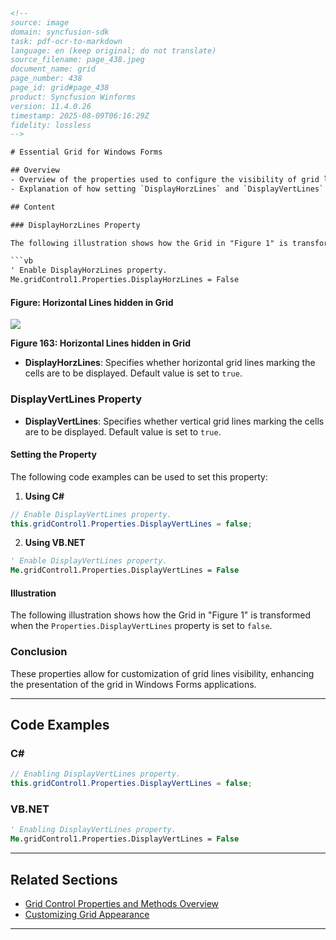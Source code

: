 ```html
<!-- 
source: image
domain: syncfusion-sdk
task: pdf-ocr-to-markdown
language: en (keep original; do not translate)
source_filename: page_438.jpeg
document_name: grid
page_number: 438
page_id: grid#page_438
product: Syncfusion Winforms
version: 11.4.0.26
timestamp: 2025-08-09T06:16:29Z
fidelity: lossless
-->

# Essential Grid for Windows Forms

## Overview
- Overview of the properties used to configure the visibility of grid lines in the Essential Grid control.
- Explanation of how setting `DisplayHorzLines` and `DisplayVertLines` properties to `false` affects the visual appearance of the grid.

## Content

### DisplayHorzLines Property

The following illustration shows how the Grid in "Figure 1" is transformed when the `Properties.DisplayHorzLines` property is set to `false`.

```vb
' Enable DisplayHorzLines property.
Me.gridControl1.Properties.DisplayHorzLines = False
```

#### Figure: Horizontal Lines hidden in Grid
![](attachment:figure-163.png)

**Figure 163: Horizontal Lines hidden in Grid**

- **DisplayHorzLines**: Specifies whether horizontal grid lines marking the cells are to be displayed. Default value is set to `true`.

### DisplayVertLines Property

- **DisplayVertLines**: Specifies whether vertical grid lines marking the cells are to be displayed. Default value is set to `true`.

#### Setting the Property

The following code examples can be used to set this property:

1. **Using C#**
```csharp
// Enable DisplayVertLines property.
this.gridControl1.Properties.DisplayVertLines = false;
```

2. **Using VB.NET**
```vb
' Enable DisplayVertLines property.
Me.gridControl1.Properties.DisplayVertLines = False
```

#### Illustration

The following illustration shows how the Grid in "Figure 1" is transformed when the `Properties.DisplayVertLines` property is set to `false`.

### Conclusion

These properties allow for customization of grid lines visibility, enhancing the presentation of the grid in Windows Forms applications.

---

## Code Examples

### C#

```csharp
// Enabling DisplayVertLines property.
this.gridControl1.Properties.DisplayVertLines = false;
```

### VB.NET

```vb
' Enabling DisplayVertLines property.
Me.gridControl1.Properties.DisplayVertLines = False
```

---

## Related Sections

- [Grid Control Properties and Methods Overview](#)
- [Customizing Grid Appearance](#)

---

<!-- tags: [essential-grid, windows-forms, displayhorzlines, displayvertlines, grid-control, customization, syncfusion] keywords: [displayhorzlines, displayvertlines, grid, windows forms, customization, lines, properties, vertical lines, horizontal lines] -->
```